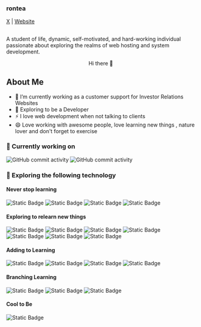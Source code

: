 ### **rontea**

[X](https://x.com/dupelawebsite) 
| 
[Website](https://live-rontea.pantheonsite.io/)

##
A student of life, dynamic, self-motivated, and hard-working individual passionate about exploring the realms of web hosting and system development.

<div align="center">
 Hi there 👋
</div>

## About Me

- 🔭 I’m currently working as a customer support for Investor Relations Websites
- 🌱 Exploring to be a Developer
- ⚡ I love web development when not talking to clients 
- 😄 Love working with awesome people, love learning new things , nature lover and don't forget to exercise 

### 🔭 Currently working on

![GitHub commit activity](https://img.shields.io/github/commit-activity/y/rontea/theme_wf?style=flat&logo=Github&logoColor=yellow&label=Theme_wf&link=https%3A%2F%2Fgithub.com%2Frontea%2Ftheme_wf) ![GitHub commit activity](https://img.shields.io/github/commit-activity/y/rontea/theme_wf?style=flat&logo=Github&logoColor=yellow&label=theme_3&link=https%3A%2F%2Fgithub.com%2Frontea%2Ftheme_3)

### 🌱 Exploring the following technology

#### Never stop learning
![Static Badge](https://img.shields.io/badge/--html?style=social&logo=html5&label=HTML) 
![Static Badge](https://img.shields.io/badge/--html?style=social&logo=css3&label=CSS)
![Static Badge](https://img.shields.io/badge/--html?style=social&logo=sass&label=SASS)
![Static Badge](https://img.shields.io/badge/--html?style=social&logo=javascript&label=Javascript)

#### Exploring to relearn new things
![Static Badge](https://img.shields.io/badge/--html?style=social&logo=php&label=PHP)
![Static Badge](https://img.shields.io/badge/--html?style=social&logo=mysql&label=Mysql)
![Static Badge](https://img.shields.io/badge/--html?style=social&logo=mongodb&label=MongoDB)
![Static Badge](https://img.shields.io/badge/--html?style=social&logo=dotnet&label=.NET)
![Static Badge](https://img.shields.io/badge/--html?style=social&logo=dotnet&label=c%23)
![Static Badge](https://img.shields.io/badge/--html?style=social&logo=Ubuntu&label=ubuntu)
![Static Badge](https://img.shields.io/badge/--html?style=social&logo=popos&label=Pop!_OS)

#### Adding to Learning

![Static Badge](https://img.shields.io/badge/--html?style=social&logo=ollama&label=Ollama)
![Static Badge](https://img.shields.io/badge/--html?style=social&logo=python&label=Python)
![Static Badge](https://img.shields.io/badge/--html?style=social&logo=docker&label=Docker)
![Static Badge](https://img.shields.io/badge/--html?style=social&logo=kubernetes&label=Kubernetes)

#### Branching Learning

![Static Badge](https://img.shields.io/badge/--html?style=social&logo=bootstrap&label=Bootstrap)
![Static Badge](https://img.shields.io/badge/--html?style=social&logo=vuedotjs&label=Vue.js)
![Static Badge](https://img.shields.io/badge/--html?style=social&logo=react&label=React)

#### Cool to Be
![Static Badge](https://img.shields.io/badge/--html?style=social&label=White%20hat)













<!--
**rontea/rontea** is a ✨ _special_ ✨ repository because its `README.md` (this file) appears on your GitHub profile.

Here are some ideas to get you started:

- 🔭 I’m currently working on ...
- 🌱 I’m currently learning ...
- 👯 I’m looking to collaborate on ...
- 🤔 I’m looking for help with ...
- 💬 Ask me about ...
- 📫 How to reach me: ...
- 😄 Pronouns: ...
- ⚡ Fun fact: ...
-->

